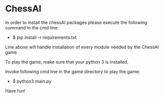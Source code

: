 # ChessAI

In order to install the chessAI packages please execute the following command in the cmd line:
  - $ pip install -r requirements.txt

Line above will handle installation of every module needed by the ChessAI game

To play the game, make sure that your python 3 is installed.

Invoke following cmd line in the game directory to play the game:
  - $ python3 main.py
  
Have fun!

